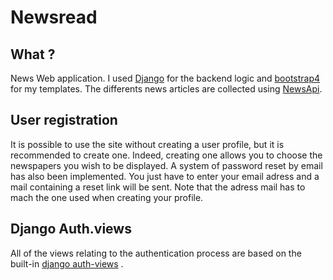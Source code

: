 # Newsread 

## What ? 
News Web application. I used [Django](https://www.djangoproject.com/) for the backend logic and [bootstrap4](https://getbootstrap.com/) for my templates. 
The differents news articles are collected using [NewsApi](https://newsapi.org/).

## User registration
It is possible to use the site without creating a user profile, but it is recommended to create one. Indeed, creating one allows you to choose the newspapers you wish to be displayed.
A system of password reset by email has also been implemented. You just have to enter your email adress and a mail containing a reset link will be sent. Note that the adress mail has to mach the one used when creating your profile. 

## Django Auth.views
All of the views relating to the authentication process are based on the built-in [django auth-views](https://docs.djangoproject.com/fr/1.8/_modules/django/contrib/auth/views/) .
